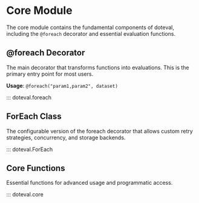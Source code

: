 # Core Module

The core module contains the fundamental components of doteval, including the `@foreach` decorator and essential evaluation functions.

## @foreach Decorator

The main decorator that transforms functions into evaluations. This is the primary entry point for most users.

**Usage**: `@foreach("param1,param2", dataset)`

::: doteval.foreach

## ForEach Class

The configurable version of the foreach decorator that allows custom retry strategies, concurrency, and storage backends.

::: doteval.ForEach

## Core Functions

Essential functions for advanced usage and programmatic access.

::: doteval.core
